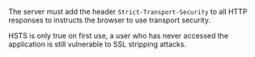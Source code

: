 The server must add the header `Strict-Transport-Security` to all HTTP
responses to instructs the browser to use transport security.

HSTS is only true on first use, a user who has never accessed the
application is still vulnerable to SSL stripping attacks.
